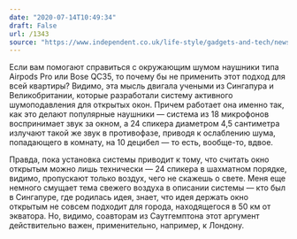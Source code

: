 ```yaml
---
date: "2020-07-14T10:49:34"
draft: False
url: /1343
source: "https://www.independent.co.uk/life-style/gadgets-and-tech/news/noise-cancelling-windows-sound-reduction-traffic-pollution-a9610856.html"
---
```


Если вам помогают справиться с окружающим шумом наушники типа Airpods Pro или Bose QC35, то почему бы не применить этот подход для всей квартиры? Видимо, эта мысль двигала учеными из Сингапура и Великобритании, которые разработали систему активного шумоподавления для открытых окон. Причем работает она именно так, как это делают популярные наушники — система из 18 микрофонов воспринимает звук за окном, а 24 спикера диаметром 4,5 сантиметра излучают такой же звук в противофазе, приводя к ослаблению шума, попадающего в комнату, на 10 децибел — то есть, вообще-то, вдвое. 

Правда, пока установка системы приводит к тому, что считать окно открытым можно лишь технически — 24 спикера в шахматном порядке, видимо, пропускают только воздух, чего не скажешь о свете. Меня еще немного смущает тема свежего воздуха в описании системы — кто был в Сингапуре, где родилась идея, знает, что идея держать окно открытым не совсем подходит для города, находящегося в 50 км от экватора. Но, видимо, соавторам из Саутгемптона этот аргумент действительно важен, применительно, например, к Лондону.

